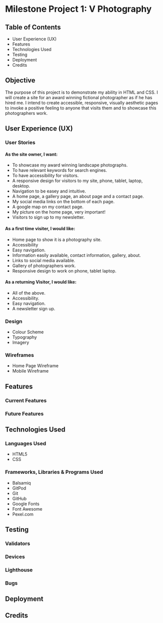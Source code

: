 # Milestone Project 1: V Photography 


## Table of Contents
- User Experience (UX)
- Features
- Technologies Used
- Testing
- Deployment
- Credits

## Objective
The purpose of this project is to demonstrate my ability in HTML and CSS. I will create a site for an award winning fictional photographer as if he has hired me.
I intend to create accessible, responsive, visually aesthetic pages to invoke a positive feeling to anyone that visits them and to showcase this photographers work.

## User Experience (UX)
### User Stories

#### As the site owner, I want:
-  To showcase my award winning landscape photographs.
-  To have relevant keywords for search engines.
-  To have accessibility for visitors.
-  A responsive design for visitors to my site, phone, tablet, laptop, desktop.
-  Navigation to be easey and intuitive.
-  A home page, a gallery page, an about page and a contact page.
-  My social media links on the bottom of each page.
-  A google map on my contact page.
-  My picture on the home page, very important!
-  Visitors to sign up to my newsletter.
#### As a first time visiter, I would like:
- Home page to show it is a photography site.
- Accessibility
- Easy navigation.
- Information easily available, contact information, gallery, about.
- Links to social media available.
- Gallery of photographers work.
- Responsive design to work on phone, tablet laptop.
#### As a returning Visitor, I would like:
- All of the above.
- Accessibility.
- Easy navigation.
- A newsletter sign up.



### Design
- Colour Scheme
- Typography
- Imagery

### Wireframes
- Home Page Wireframe
- Mobile Wireframe

## Features
### Current Features

### Future Features


## Technologies Used
### Languages Used
- HTML5
- CSS

### Frameworks, Libraries & Programs Used
- Balsamiq
- GitPod
- Git
- GitHub
- Google Fonts
- Font Awesome
- Pexel.com

## Testing
### Validators
### Devices
### Lighthouse

### Bugs

## Deployment

## Credits

